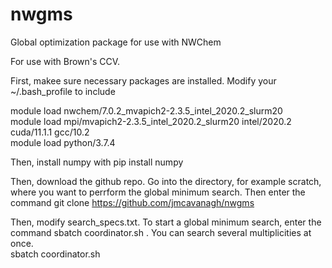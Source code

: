 # nwgms
Global optimization package for use with NWChem

For use with Brown's CCV.

First, makee sure necessary packages are installed. Modify your ~/.bash_profile to include

module load nwchem/7.0.2_mvapich2-2.3.5_intel_2020.2_slurm20  
module load mpi/mvapich2-2.3.5_intel_2020.2_slurm20 intel/2020.2 cuda/11.1.1 gcc/10.2  
module load python/3.7.4  


Then, install numpy with pip install numpy

Then, download the github repo. Go into the directory, for example scratch, where you want to perrform the global minimum search. Then enter the command git clone https://github.com/jmcavanagh/nwgms

Then, modify search_specs.txt. To start a global minimum search, enter the command sbatch coordinator.sh <numcalcs> <numhops> <multiplicity>. You can search several multiplicities at once.  
  sbatch coordinator.sh <numcalcs> <numhops> <multiplicity>  
